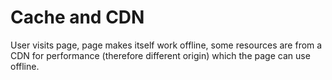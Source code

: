 # Cache and CDN

User visits page, page makes itself work offline, some resources are from a CDN for performance (therefore different origin) which the page can use offline.

